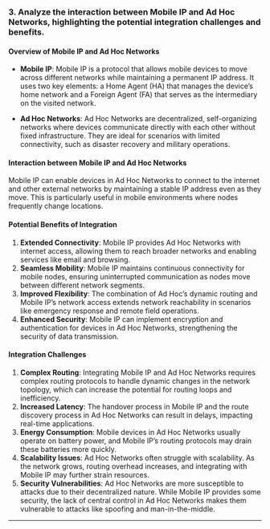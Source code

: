 ### 3. Analyze the interaction between Mobile IP and Ad Hoc Networks, highlighting the potential integration challenges and benefits.

#### Overview of Mobile IP and Ad Hoc Networks
- **Mobile IP**: Mobile IP is a protocol that allows mobile devices to move across different networks while maintaining a permanent IP address. It uses two key elements: a Home Agent (HA) that manages the device’s home network and a Foreign Agent (FA) that serves as the intermediary on the visited network.

- **Ad Hoc Networks**: Ad Hoc Networks are decentralized, self-organizing networks where devices communicate directly with each other without fixed infrastructure. They are ideal for scenarios with limited connectivity, such as disaster recovery and military operations.

#### Interaction between Mobile IP and Ad Hoc Networks
Mobile IP can enable devices in Ad Hoc Networks to connect to the internet and other external networks by maintaining a stable IP address even as they move. This is particularly useful in mobile environments where nodes frequently change locations.

#### Potential Benefits of Integration
1. **Extended Connectivity**: Mobile IP provides Ad Hoc Networks with internet access, allowing them to reach broader networks and enabling services like email and browsing.
2. **Seamless Mobility**: Mobile IP maintains continuous connectivity for mobile nodes, ensuring uninterrupted communication as nodes move between different network segments.
3. **Improved Flexibility**: The combination of Ad Hoc’s dynamic routing and Mobile IP’s network access extends network reachability in scenarios like emergency response and remote field operations.
4. **Enhanced Security**: Mobile IP can implement encryption and authentication for devices in Ad Hoc Networks, strengthening the security of data transmission.

#### Integration Challenges
1. **Complex Routing**: Integrating Mobile IP and Ad Hoc Networks requires complex routing protocols to handle dynamic changes in the network topology, which can increase the potential for routing loops and inefficiency.
2. **Increased Latency**: The handover process in Mobile IP and the route discovery process in Ad Hoc Networks can result in delays, impacting real-time applications.
3. **Energy Consumption**: Mobile devices in Ad Hoc Networks usually operate on battery power, and Mobile IP’s routing protocols may drain these batteries more quickly.
4. **Scalability Issues**: Ad Hoc Networks often struggle with scalability. As the network grows, routing overhead increases, and integrating with Mobile IP may further strain resources.
5. **Security Vulnerabilities**: Ad Hoc Networks are more susceptible to attacks due to their decentralized nature. While Mobile IP provides some security, the lack of central control in Ad Hoc Networks makes them vulnerable to attacks like spoofing and man-in-the-middle.

---
